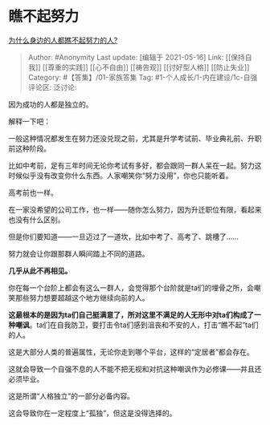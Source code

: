 # 瞧不起努力
[为什么身边的人都瞧不起努力的人?](https://www.zhihu.com/question/303725044/answer/1595102877)

> Author: #Anonymity
> Last update: [编辑于 2021-05-16]
> Link: [[保持自我]] [[尊重的实践]] [[心不自由]] [[祷告观]] [[讨好型人格]] [[防止失业]]
> Category: #【答集】/01-家族答集
> Tag: #1-个人成长/1-内在建设/1c-自强 
> 评论区:
> 泛讨论:

因为成功的人都是独立的。

解释一下吧：

一般这种情况都发生在努力还没兑现之前，尤其是升学考试前、毕业典礼前、升职前这种阶段。

比如中考前，足有三年时间无论你考试有多好，都会跟同一群人呆在一起。努力这时候似乎没有改变你什么东西。人家嘲笑你“努力没用”，你也只能听着。

高考前也一样。

在一家没希望的公司工作，也一样——随你怎么努力，因为升迁职位有限，看起来也没有什么区别。

但是你们要知道——一旦迈过了一道坎，比如中考了、高考了、跳槽了……

努力就会让你跟那群人瞬间踏上不同的道路。

**几乎从此不再相见。**

你在每一个台阶上都会有这么一群人，会觉得那个台阶就是ta们的埋骨之所，会嘲笑那些努力想要超越这个地方继续向前的人。

**这最根本的是因为ta们自己挺满意了，所对这里不满足的人无形中对ta们构成了一种嘲讽**。ta们在自我防卫，要打击令ta们感到沮丧和不安的人，打击“瞧不起”ta们的人。

这是大部分人类的普遍属性，无论你走到哪个平台，这样的“定居者”都会存在。

这就会导致一个自强不息的人不能不把无视和对抗这种嘲讽作为必修课——并且还必须毕业。

这是所谓“人格独立”的一部分必备内容。

这会导致你在一定程度上“孤独”，但这是没得选择的。
